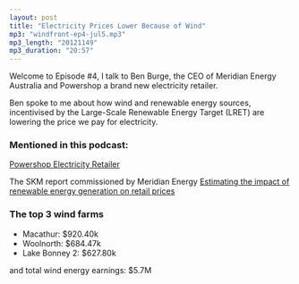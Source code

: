 ```yaml
---
layout: post
title: "Electricity Prices Lower Because of Wind"
mp3: "windfront-ep4-jul5.mp3"
mp3_length: "20121149"
mp3_duration: "20:57"
---
```


Welcome to Episode #4, I talk to Ben Burge, the CEO of Meridian Energy Australia
and Powershop a brand new electricity retailer.

Ben spoke to me about how wind and renewable energy sources, incentivised by the Large-Scale Renewable Energy Target (LRET) are
lowering the price we pay for electricity.

### Mentioned in this podcast:
[Powershop Electricity Retailer](http://www.powershop.com.au)

The SKM report commissioned by Meridian Energy [Estimating the impact of renewable energy generation on retail prices](/downloads/estimating-the-impact-of-the-lret-on-wholesale-market-prices.pdf)

### The top 3 wind farms

- Macathur: $920.40k
- Woolnorth: $684.47k
- Lake Bonney 2: $627.80k

and total wind energy earnings:
$5.7M